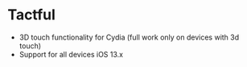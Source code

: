 # Tactful

- 3D touch functionality for Cydia (full work only on devices with 3d touch)
- Support for all devices iOS 13.x

